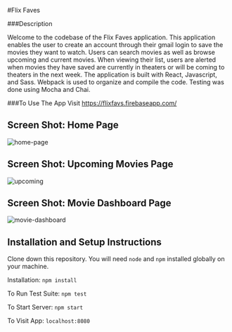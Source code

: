 #Flix Faves

###Description

Welcome to the codebase of the Flix Faves application. This application enables the user to create an account through 
their gmail login to save the movies they want to watch. Users can search movies as well as browse upcoming and current movies. 
When viewing their list, users are alerted when movies they have saved are currently in theaters or will be coming to theaters in the next week.
The application is built with React, Javascript, and Sass. Webpack is used to organize and compile the code. Testing was done using Mocha and Chai. 

###To Use The App
Visit https://flixfavs.firebaseapp.com/

## Screen Shot: Home Page
![home-page](https://cloud.githubusercontent.com/assets/18074889/21858993/3b5a1818-d7e8-11e6-9037-e437387fd717.jpg)

## Screen Shot: Upcoming Movies Page
![upcoming](https://cloud.githubusercontent.com/assets/18074889/21859012/4a970bf6-d7e8-11e6-988d-ead040c0d745.jpg)

## Screen Shot: Movie Dashboard Page
![movie-dashboard](https://cloud.githubusercontent.com/assets/18074889/21859015/4c95651a-d7e8-11e6-8bda-8e66c763c75f.jpg)

## Installation and Setup Instructions

Clone down this repository. You will need `node` and `npm` installed globally on your machine.  

Installation: `npm install`  

To Run Test Suite:  `npm test`  

To Start Server: `npm start`  

To Visit App: `localhost:8080`  
 
